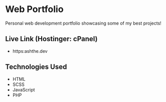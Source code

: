 # Web Portfolio
Personal web development portfolio showcasing some of my best projects!
## Live Link (Hostinger: cPanel)
- https:ashthe.dev
## Technologies Used
- HTML
- SCSS
- JavaScript
- PHP
